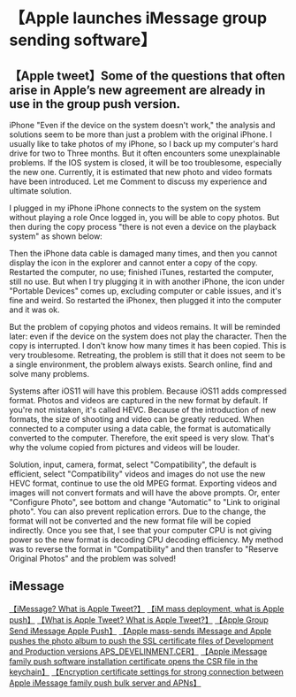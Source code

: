 # 【Apple launches iMessage group sending software】

## 【Apple tweet】Some of the questions that often arise in Apple’s new agreement are already in use in the group push version.

iPhone "Even if the device on the system doesn't work," the analysis and solutions seem to be more than just a problem with the original iPhone. I usually like to take photos of my iPhone, so I back up my computer's hard drive for two to Three months. But it often encounters some unexplainable problems. If the IOS system is closed, it will be too troublesome, especially the new one. Currently, it is estimated that new photo and video formats have been introduced. Let me Comment to discuss my experience and ultimate solution.

I plugged in my iPhone
iPhone connects to the system on the system without playing a role
Once logged in, you will be able to copy photos. But then during the copy process "there is not even a device on the playback system" as shown below:

Then the iPhone data cable is damaged many times, and then you cannot display the icon in the explorer and cannot enter a copy of the copy. Restarted the computer, no use; finished iTunes, restarted the computer, still no use. But when I try plugging it in with another iPhone, the icon under "Portable Devices" comes up, excluding computer or cable issues, and it's fine and weird. So restarted the iPhonex, then plugged it into the computer and it was ok.

But the problem of copying photos and videos remains. It will be reminded later: even if the device on the system does not play the character. Then the copy is interrupted. I don't know how many times it has been copied. This is very troublesome. Retreating, the problem is still that it does not seem to be a single environment, the problem always exists.
Search online, find and solve many problems.

Systems after iOS11 will have this problem. Because iOS11 adds compressed format. Photos and videos are captured in the new format by default. If you're not mistaken, it's called HEVC. Because of the introduction of new formats, the size of shooting and video can be greatly reduced. When connected to a computer using a data cable, the format is automatically converted to the computer. Therefore, the exit speed is very slow. That's why the volume copied from pictures and videos will be louder.



Solution, input, camera, format, select "Compatibility", the default is efficient, select "Compatibility" videos and images do not use the new HEVC format, continue to use the old MPEG format. Exporting videos and images will not convert formats and will have the above prompts.
Or, enter "Configure Photo", see bottom and change "Automatic" to "Link to original photo". You can also prevent replication errors. Due to the change, the format will not be converted and the new format file will be copied indirectly. Once you see that, I see that your computer CPU is not giving power so the new format is decoding CPU decoding efficiency.
My method was to reverse the format in "Compatibility" and then transfer to "Reserve Original Photos" and the problem was solved!


## iMessage

[【iMessage? What is Apple Tweet?】](https://imessageee.github.io/pic/IMEAXXX.png)
[【iM mass deployment, what is Apple push】](https://imessageee.github.io/pic/IMEAXXX.png)
[【What is Apple Tweet? What is Apple Tweet?】](https://imessageee.github.io/pic/IMEAXXX.png)
[【Apple Group Send iMessage Apple Push】](https://imessageee.github.io/pic/IMEAXXX.png)
[【Apple mass-sends iMessage and Apple pushes the photo album to push the SSL certificate files of Development and Production versions APS_DEVELINMENT.CER】](https://imessageee.github.io/pic/IMEAXXX.png)
[【Apple iMessage family push software installation certificate opens the CSR file in the keychain】](https://imessageee.github.io/pic/IMEAXXX.png)
[【Encryption certificate settings for strong connection between Apple iMessage family push bulk server and APNs】](https://imessageee.github.io/pic/IMEAXXX.png)